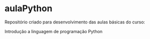 # aulaPython

Repositório criado para desenvolvimento das aulas básicas do curso: 

Introdução a linguagem de programação Python
